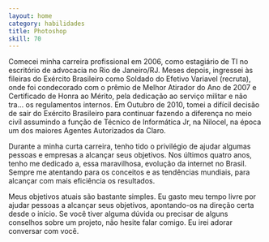 ```yaml
---
layout: home
category: habilidades
title: Photoshop
skill: 70
---
```

Comecei minha carreira profissional em 2006, como estagiário de TI no escritório de advocacia no Rio de Janeiro/RJ. Meses depois, ingressei às fileiras do Exército Brasileiro como Soldado do Efetivo Variavel (recruta), onde foi condecorado com o prêmio de Melhor Atirador do Ano de 2007 e Certificado de Honra ao Mérito, pela dedicação ao serviço militar e não tra... os regulamentos internos. Em Outubro de 2010, tomei a difícil decisão de sair do Exército Brasileiro para continuar fazendo a diferença no meio civíl assumindo a função de Técnico de Informática Jr, na Nilocel, na época um dos maiores Agentes Autorizados da Claro.

Durante a minha curta carreira, tenho tido o privilégio de ajudar algumas pessoas e empresas a alcançar seus objetivos. Nos últimos quatro anos, tenho me dedicado a, essa maravilhosa, evolução da internet no Brasil. Sempre me atentando para os conceitos e as tendências mundiais, para alcançar com mais eficiência os resultados.

Meus objetivos atuais são bastante simples. Eu gasto meu tempo livre por ajudar pessoas a alcançar seus objetivos, apontando-os na direção certa desde o início. Se você tiver alguma dúvida ou precisar de alguns conselhos sobre um projeto, não hesite falar comigo. Eu irei adorar conversar com você.